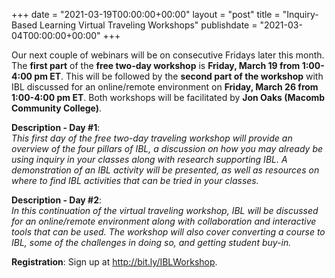+++
date = "2021-03-19T00:00:00+00:00"
layout = "post"
title = "Inquiry-Based Learning Virtual Traveling Workshops"
publishdate = "2021-03-04T00:00:00+00:00"
+++

Our next couple of webinars will be on consecutive Fridays later this month. The **first part** of the **free two-day workshop** is **Friday, March 19 from 1:00-4:00 pm ET**. This will be followed by the **second part of the workshop** with IBL discussed for an online/remote environment on **Friday, March 26 from 1:00-4:00 pm ET**. Both workshops will be facilitated by **Jon Oaks (Macomb Community College)**.<br/>

**Description - Day #1**:<br/>
<i>This first day of the free two-day traveling workshop will provide an overview of the four pillars of IBL, a discussion on how you may already be using inquiry in your classes along with research supporting IBL. A demonstration of an IBL activity will be presented, as well as resources on where to find IBL activities that can be tried in your classes.</i><br/>

**Description - Day #2**:<br/>
<i>In this continuation of the virtual traveling workshop, IBL will be discussed for an online/remote environment along with collaboration and interactive tools that can be used. The workshop will also cover converting a course to IBL, some of the challenges in doing so, and getting student buy-in.</i><br/>

**Registration**: Sign up at http://bit.ly/IBLWorkshop.
